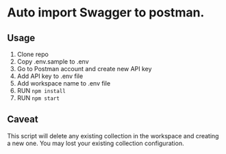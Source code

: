 # Auto import Swagger to postman.


## Usage

1. Clone repo
2. Copy .env.sample to .env
3. Go to Postman account and create new API key
4. Add API key to .env file
5. Add workspace name to .env file
6. RUN `npm install`
7. RUN `npm start`

## Caveat
This script will delete any existing collection in the workspace and creating a new one. You may lost your existing collection configuration.